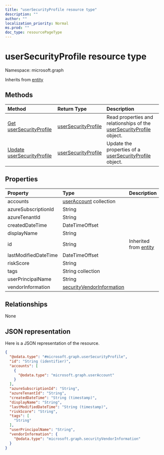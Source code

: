 ```yaml
---
title: "userSecurityProfile resource type"
description: ""
author: ""
localization_priority: Normal
ms.prod: ""
doc_type: resourcePageType
---
```


# userSecurityProfile resource type


Namespace: microsoft.graph




Inherits from [entity](../resources/entity.md)

## Methods
|Method|Return Type|Description|
|:---|:---|:---|
|[Get userSecurityProfile](../api/usersecurityprofile-get.md)|[userSecurityProfile](../resources/usersecurityprofile.md)|Read properties and relationships of the [userSecurityProfile](../resources/usersecurityprofile.md) object.|
|[Update userSecurityProfile](../api/usersecurityprofile-update.md)|[userSecurityProfile](../resources/usersecurityprofile.md)|Update the properties of a [userSecurityProfile](../resources/usersecurityprofile.md) object.|

## Properties
|Property|Type|Description|
|:---|:---|:---|
|accounts|[userAccount](../resources/useraccount.md) collection||
|azureSubscriptionId|String||
|azureTenantId|String||
|createdDateTime|DateTimeOffset||
|displayName|String||
|id|String| Inherited from [entity](../resources/entity.md)|
|lastModifiedDateTime|DateTimeOffset||
|riskScore|String||
|tags|String collection||
|userPrincipalName|String||
|vendorInformation|[securityVendorInformation](../resources/securityvendorinformation.md)||

## Relationships
None

## JSON representation
Here is a JSON representation of the resource.
<!-- {
  "blockType": "resource",
  "keyProperty": "id",
  "@odata.type": "microsoft.graph.userSecurityProfile",
  "baseType": "microsoft.graph.entity",
  "openType": true
}
-->
``` json
{
  "@odata.type": "#microsoft.graph.userSecurityProfile",
  "id": "String (identifier)",
  "accounts": [
    {
      "@odata.type": "microsoft.graph.userAccount"
    }
  ],
  "azureSubscriptionId": "String",
  "azureTenantId": "String",
  "createdDateTime": "String (timestamp)",
  "displayName": "String",
  "lastModifiedDateTime": "String (timestamp)",
  "riskScore": "String",
  "tags": [
    "String"
  ],
  "userPrincipalName": "String",
  "vendorInformation": {
    "@odata.type": "microsoft.graph.securityVendorInformation"
  }
}
```

